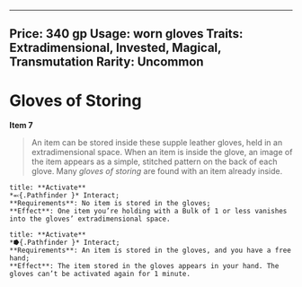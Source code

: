
---
Price: 340 gp
Usage: worn gloves
Traits: Extradimensional, Invested, Magical, Transmutation
Rarity: Uncommon
---

# Gloves of Storing

**Item 7**

> An item can be stored inside these supple leather gloves, held in an extradimensional space. When an item is inside the glove, an image of the item appears as a simple, stitched pattern on the back of each glove. Many *gloves of storing* are found with an item already inside.

```ad-embed-ability
title: **Activate**
*⬻{.Pathfinder }* Interact; 
**Requirements**: No item is stored in the gloves;
**Effect**: One item you’re holding with a Bulk of 1 or less vanishes into the gloves’ extradimensional space.

```

```ad-embed-ability
title: **Activate**
*⭓{.Pathfinder }* Interact; 
**Requirements**: An item is stored in the gloves, and you have a free hand;
**Effect**: The item stored in the gloves appears in your hand. The gloves can’t be activated again for 1 minute.

```

